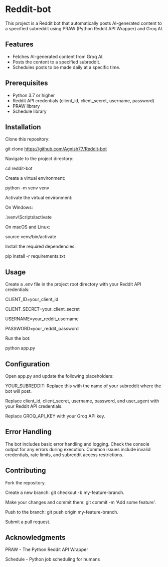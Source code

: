 # Reddit-bot

This project is a Reddit bot that automatically posts AI-generated content to a specified subreddit using PRAW (Python Reddit API Wrapper) and Groq AI.

## Features

- Fetches AI-generated content from Groq AI.
- Posts the content to a specified subreddit.
- Schedules posts to be made daily at a specific time.

## Prerequisites

- Python 3.7 or higher
- Reddit API credentials (client_id, client_secret, username, password)
- PRAW library
- Schedule library

## Installation

Clone this repository:
   
git clone https://github.com/Agnish77/Reddit-bot

Navigate to the project directory:

cd reddit-bot

Create a virtual environment:

python -m venv venv

Activate the virtual environment:

On Windows:

.\venv\Scripts\activate

On macOS and Linux:

source venv/bin/activate

Install the required dependencies:

pip install -r requirements.txt

## Usage

Create a .env file in the project root directory with your Reddit API credentials:

CLIENT_ID=your_client_id

CLIENT_SECRET=your_client_secret

USERNAME=your_reddit_username

PASSWORD=your_reddit_password

Run the bot:

python app.py

## Configuration

Open app.py and update the following placeholders:

YOUR_SUBREDDIT: Replace this with the name of your subreddit where the bot will post.

Replace client_id, client_secret, username, password, and user_agent with your Reddit API credentials.

Replace GROQ_API_KEY with your Groq API key.

## Error Handling

The bot includes basic error handling and logging. Check the console output for any errors during execution. Common issues include invalid credentials, rate limits, and subreddit access restrictions.

## Contributing

Fork the repository.

Create a new branch: git checkout -b my-feature-branch.

Make your changes and commit them: git commit -m 'Add some feature'.

Push to the branch: git push origin my-feature-branch.

Submit a pull request.

## Acknowledgments

PRAW - The Python Reddit API Wrapper

Schedule - Python job scheduling for humans
